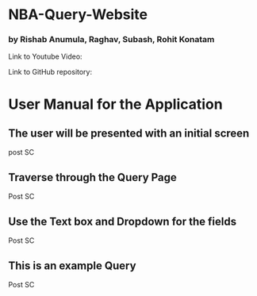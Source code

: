 # NBA-Query-Website
### by Rishab Anumula, Raghav, Subash, Rohit Konatam

Link to Youtube Video:


Link to GitHub repository: 







# User Manual for the Application


## The user will be presented with an initial screen

post SC


## Traverse through the Query Page

Post SC

## Use the Text box and Dropdown for the fields

Post SC

## This is an example Query

Post SC


